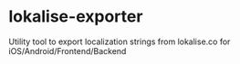 # lokalise-exporter
Utility tool to export localization strings from lokalise.co for iOS/Android/Frontend/Backend

